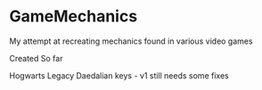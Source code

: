 # GameMechanics

My attempt at recreating mechanics found in various video games

Created So far

Hogwarts Legacy Daedalian keys - v1 still needs some fixes 
